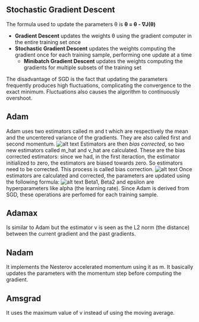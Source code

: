 ## Stochastic Gradient Descent
The formula used to update the parameters θ is
**θ = θ - ∇J(θ)**
* **Gradient Descent** updates the weights θ using the gradient computer in the entire training set once
* **Stochastic Gradient Descent** updates the weights computing the gradient once for each training sample, performing one update at a time
    * **Minibatch Gradient Descent** updates the weights computing the gradients for multiple subsets of the training set

The disadvantage of SGD is the fact that updating the parameters frequently produces high fluctuations, complicating the convergence to the exact minimum. Fluctuations also causes the algorithm to continuously overshoot.

## Adam
Adam uses two estimators called m and t which are respectively the mean and the uncentered variance of the gradients. They are also called first and second momentum.
![alt text](https://miro.medium.com/max/886/1*ZhGLUwaaqlJ9C0WK0nbAEA.png)
Estimators are then *bias corrected*, so two new estimators called m_hat and v_hat are calculated. These are the bias corrected estimators: since we had, in the first iteraction, the estimator initialized to zero, the estimators are biased towards zero. So estimators need to be corrected. This process is called bias correction.
![alt text](https://miro.medium.com/max/390/1*M86IUMsrHXq4WrS-Bk5boA.png)
Once estimators are calculated and corrected, the parameters are updated using the following formula:
![alt text](https://miro.medium.com/max/520/1*tKn5TEW-7aQoerAeDB8x6g.png)
Beta1, Beta2 and epsilon are hyperparameters like alpha (the learning rate).
Since Adam is derived from SGD, these operations are perfomed for each training sample.

## Adamax
Is similar to Adam but the estimator v is seen as the L2 norm (the distance) between the current gradient and the past gradients.

## Nadam
It implements the Nesterov accelerated momentum using it as m. It basically updates the parameters with the momentum step before computing the gradient.

## Amsgrad
It uses the maximum value of v instead uf using the moving average.